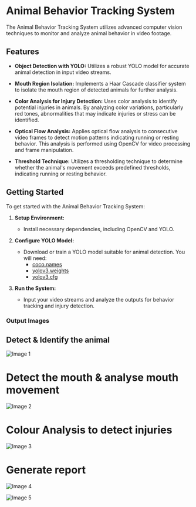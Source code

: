 # Animal Behavior Tracking System

The Animal Behavior Tracking System utilizes advanced computer vision techniques to monitor and analyze animal behavior in video footage.

## Features

- **Object Detection with YOLO:** Utilizes a robust YOLO model for accurate animal detection in input video streams.
  
- **Mouth Region Isolation:** Implements a Haar Cascade classifier system to isolate the mouth region of detected animals for further analysis.
  
- **Color Analysis for Injury Detection:** Uses color analysis to identify potential injuries in animals. By analyzing color variations, particularly red tones, abnormalities that may indicate injuries or stress can be identified.
  
- **Optical Flow Analysis:** Applies optical flow analysis to consecutive video frames to detect motion patterns indicating running or resting behavior. This analysis is performed using OpenCV for video processing and frame manipulation.
  
- **Threshold Technique:** Utilizes a thresholding technique to determine whether the animal's movement exceeds predefined thresholds, indicating running or resting behavior.

## Getting Started

To get started with the Animal Behavior Tracking System:

1. **Setup Environment:**
   - Install necessary dependencies, including OpenCV and YOLO.

2. **Configure YOLO Model:**
   - Download or train a YOLO model suitable for animal detection. You will need:
     - [coco.names](https://github.com/pjreddie/darknet/blob/master/data/coco.names)
     - [yolov3.weights](https://pjreddie.com/media/files/yolov3.weights)
     - [yolov3.cfg](https://github.com/pjreddie/darknet/blob/master/cfg/yolov3.cfg)

3. **Run the System:**
   - Input your video streams and analyze the outputs for behavior tracking and injury detection.

### Output Images
## Detect & Identify the animal
![Image 1](https://github.com/Harshitaa-G-A/Animal-Behavior-Tracking-System/assets/146211436/a2f413c5-2c93-4936-ab8b-8fea3ee1fdab)
# Detect the mouth & analyse mouth movement
![Image 2](https://github.com/Harshitaa-G-A/Animal-Behavior-Tracking-System/assets/146211436/563a1471-eeed-4bbb-ae30-0da0d905e6e6)
# Colour Analysis to detect injuries
![Image 3](https://github.com/Harshitaa-G-A/Animal-Behavior-Tracking-System/assets/146211436/62912382-bd31-4946-b664-68105ae15acc)
# Generate report
![Image 4](https://github.com/Harshitaa-G-A/Animal-Behavior-Tracking-System/assets/146211436/6f281562-99f2-45ec-a73b-b32f57972c88)

![Image 5](https://github.com/Harshitaa-G-A/Animal-Behavior-Tracking-System/assets/146211436/2549033e-22e3-4db4-92f4-fe63fce58035)
